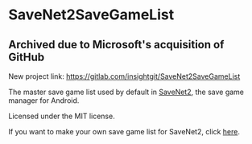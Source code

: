 # SaveNet2SaveGameList

## Archived due to Microsoft's acquisition of GitHub 
New project link: https://gitlab.com/insightgit/SaveNet2SaveGameList

The master save game list used by default in [SaveNet2](https://play.google.com/store/apps/details?id=com.infernostudios.savenet2), 
the save game manager for Android.

Licensed under the MIT license. 

If you want to make your own save game list for SaveNet2, click [here](https://github.com/InsightGit/SaveNet2SaveGameList/wiki/How-to-make-a-save-game-list).
